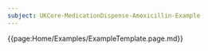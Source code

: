 ```yaml
---
subject: UKCore-MedicationDispense-Amoxicillin-Example 
---
```

{{page:Home/Examples/ExampleTemplate.page.md}}